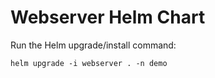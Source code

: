 # Webserver Helm Chart

Run the Helm upgrade/install command:
    
    helm upgrade -i webserver . -n demo








